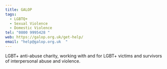 ```yaml
---
title: GALOP
tags:
  - LGBTQ+
  - Sexual Violence
  - Domestic Violence
tel: "0800 9995428 "
web: https://galop.org.uk/get-help/
email: "help@galop.org.uk  "
---
```

LGBT+ anti-abuse charity, working with and for LGBT+ victims and survivors of interpersonal abuse and violence.